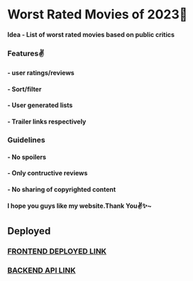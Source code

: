 # Worst Rated Movies of 2023💯

#### Idea - List of worst rated movies based on public critics


### Features✌️
 
#### - user ratings/reviews

#### - Sort/filter

#### - User generated lists

#### - Trailer links respectively


### Guidelines

#### - No spoilers

#### - Only contructive reviews 

#### - No sharing of copyrighted content

 
#### I hope you guys like my website.Thank You✌️✨~

## Deployed 

### [**FRONTEND DEPLOYED LINK**](https://worstratedmovies.vercel.app/)

### [**BACKEND API LINK**](https://worstratedmovies.onrender.com/)